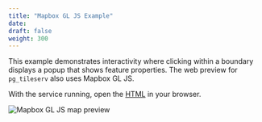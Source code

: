 ```yaml
---
title: "Mapbox GL JS Example"
date:
draft: false
weight: 300
---
```


This example demonstrates interactivity where clicking within a boundary displays a popup that shows feature properties. The web preview for `pg_tileserv` also uses Mapbox GL JS.

With the service running, open the [HTML]((https://github.com/CrunchyData/pg_tileserv/blob/master/examples/mapbox-gl-js/mapbox-gl-js-tiles.html)) in your browser.

![Mapbox GL JS map preview](/example-mapbox.png)
